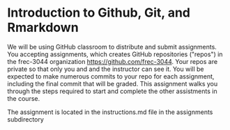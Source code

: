 # Introduction to Github, Git, and Rmarkdown

We will be using GitHub classroom to distribute and submit assignments.  You accepting assignments, which creates GitHub repositories ("repos") in the frec-3044 organization https://github.com/frec-3044.  Your repos are private so that only you and and the instructor can see it.  You will be expected to make numerous commits to your repo for each assignment, including the final commit that will be graded.  This assignment walks you through the steps required to start and complete the other assistments in the course.

The assignment is located in the instructions.md file in the assignments subdirectory
